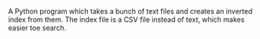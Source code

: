 A Python program which takes a bunch of text files and creates an inverted index from them. 
The index file is a CSV file instead of text, which makes easier toe search.
